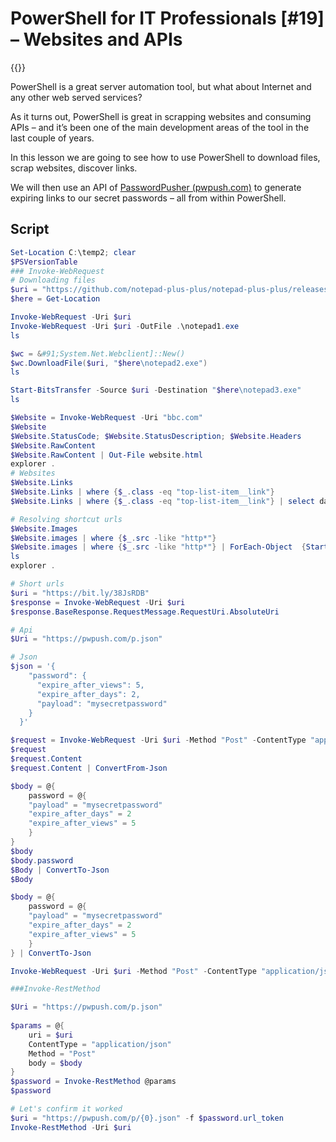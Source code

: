 # PowerShell for IT Professionals [#19] – Websites and APIs

{{<youtube dzaqNeblPF4>}}

PowerShell is a great server automation tool, but what about Internet and any other web served services?

As it turns out, PowerShell is great in scrapping websites and consuming APIs &#8211; and it&#8217;s been one of the main development areas of the tool in the last couple of years.

In this lesson we are going to see how to use PowerShell to download files, scrap websites, discover links. 

We will then use an API of [PasswordPusher (pwpush.com)][1] to generate expiring links to our secret passwords &#8211; all from within PowerShell.

## Script

```powershell
Set-Location C:\temp2; clear
$PSVersionTable
### Invoke-WebRequest
# Downloading files
$uri = "https://github.com/notepad-plus-plus/notepad-plus-plus/releases/download/v7.9.1/npp.7.9.1.Installer.x64.exe"
$here = Get-Location

Invoke-WebRequest -Uri $uri
Invoke-WebRequest -Uri $uri -OutFile .\notepad1.exe
ls

$wc = &#91;System.Net.Webclient]::New()
$wc.DownloadFile($uri, "$here\notepad2.exe")
ls

Start-BitsTransfer -Source $uri -Destination "$here\notepad3.exe"
ls

$Website = Invoke-WebRequest -Uri "bbc.com"
$Website
$Website.StatusCode; $Website.StatusDescription; $Website.Headers
$Website.RawContent 
$Website.RawContent | Out-File website.html
explorer .
# Websites
$Website.Links
$Website.Links | where {$_.class -eq "top-list-item__link"}
$Website.Links | where {$_.class -eq "top-list-item__link"} | select data-bbc-title,href

# Resolving shortcut urls
$Website.Images
$Website.images | where {$_.src -like "http*"}
$Website.images | where {$_.src -like "http*"} | ForEach-Object  {Start-BitsTransfer -Source $_.src -Destination "$($_.alt).jpg" }
ls
explorer .

# Short urls
$uri = "https://bit.ly/38JsRDB"
$response = Invoke-WebRequest -Uri $uri
$response.BaseResponse.RequestMessage.RequestUri.AbsoluteUri

# Api
$Uri = "https://pwpush.com/p.json"

# Json
$json = '{
    "password": {
      "expire_after_views": 5,
      "expire_after_days": 2,
      "payload": "mysecretpassword"
    }
  }'

$request = Invoke-WebRequest -Uri $uri -Method "Post" -ContentType "application/json" -Body $json
$request
$request.Content
$request.Content | ConvertFrom-Json

$body = @{
    password = @{
    "payload" = "mysecretpassword"
    "expire_after_days" = 2
    "expire_after_views" = 5
    }
}
$body
$body.password 
$Body | ConvertTo-Json
$Body

$body = @{
    password = @{
    "payload" = "mysecretpassword"
    "expire_after_days" = 2
    "expire_after_views" = 5
    }
} | ConvertTo-Json

Invoke-WebRequest -Uri $uri -Method "Post" -ContentType "application/json" -Body $body

###Invoke-RestMethod

$Uri = "https://pwpush.com/p.json"
 
$params = @{
    uri = $uri
    ContentType = "application/json"
    Method = "Post"
    body = $body
}
$password = Invoke-RestMethod @params
$password

# Let's confirm it worked
$uri = "https://pwpush.com/p/{0}.json" -f $password.url_token
Invoke-RestMethod -Uri $uri
```

 [1]: https://pwpush.com/
